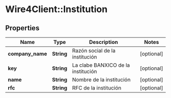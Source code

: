 # Wire4Client::Institution

## Properties
Name | Type | Description | Notes
------------ | ------------- | ------------- | -------------
**company_name** | **String** | Razón social de la institución | [optional] 
**key** | **String** | La clabe BANXICO de la institución | [optional] 
**name** | **String** | Nombre de la institución | [optional] 
**rfc** | **String** | RFC de la institución | [optional] 


